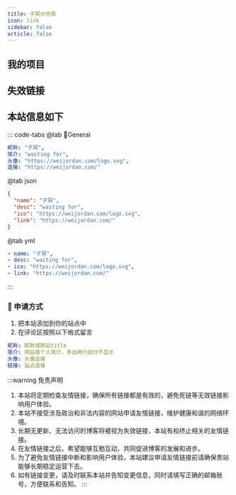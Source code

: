 ```yaml
---
title: 子冥の仓库
icon: link
sidebar: false
article: false
---
```

## 我的项目

<MyCoverLink type="friend"/>
<script setup lang="ts">
import MyCoverLink from "@MyCoverLink";
</script>

## 失效链接

<MyCoverLink type="invalid"/>

## 本站信息如下

::: code-tabs
@tab 🌴General

```yml
昵称: "子冥",
简介: "waiting for",
头像: "https://weijordan.com/logo.svg",
连接: "https://weijordan.com/"
```

@tab json

```json
{
  "name": "子冥",
  "desc": "waiting for",
  "ico": "https://weijordan.com/logo.svg",
  "link": "https://weijordan.com/"
}
```

@tab yml

```yml
- name: "子冥",
- desc: "waiting for",
- ico: "https://weijordan.com/logo.svg",
- link: "https://weijordan.com/"
```

:::

### 🍭 申请方式

1. 把本站添加到你的站点中
2. 在评论区按照以下格式留言

```yml
昵称: 昵称或网站title
简介: 网站或个人简介，多出两行部分不显示
头像: 头像连接
链接: 站点连接
```

:::warning 免责声明

1. 本站将定期检查友情链接，确保所有链接都是有效的，避免死链等无效链接影响用户体验。
2. 本站不接受涉及政治和非法内容的网站申请友情链接，维护健康和谐的网络环境。
3. 长期无更新、无法访问的博客将被视为失效链接，本站有权终止相关的友情链接。
4. 在友情链接之后，希望能够互勉互动，共同促进博客的发展和进步。
5. 为了避免友情链接中断和影响用户体验，本站建议申请友情链接前请确保贵站能够长期稳定运营下去。
6. 如有链接变更，请及时联系本站并告知变更信息，同时请填写正确的邮箱账号，方便联系和告知。
   :::
